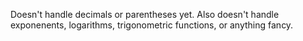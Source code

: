 Doesn't handle decimals or parentheses yet. Also doesn't handle exponenents, logarithms, trigonometric functions, or anything fancy.
